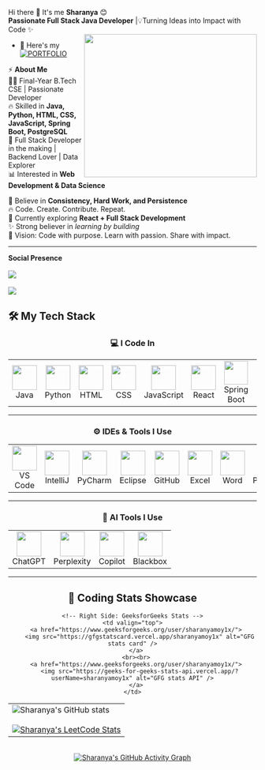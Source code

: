 Hi there 👋 It's me **Sharanya** 😊
<br>**Passionate Full Stack Java Developer** |💡Turning Ideas into Impact with Code ✨  
<img align="right" width="350" height="290" src="https://i.pinimg.com/originals/47/f0/34/47f0342cec72b800463bf003eac1257e.gif">

- 🔭 Here's my [![PORTFOLIO](https://img.shields.io/badge/PORTFOLIO-blue?style=for-the-badge&logo=appveyor)](https://harpp/)

⚡ **About Me**  
👩‍💻 Final-Year B.Tech CSE | Passionate Developer  
🔥 Skilled in **Java, Python, HTML, CSS, JavaScript, Spring Boot, PostgreSQL**  
🚀 Full Stack Developer in the making | Backend Lover | Data Explorer  
📊 Interested in **Web Development & Data Science**  

💙 Believe in **Consistency, Hard Work, and Persistence**  
🔥 Code. Create. Contribute. Repeat.  
🌱 Currently exploring **React + Full Stack Development**  
✨ Strong believer in *learning by building*  
🎯 Vision: Code with purpose. Learn with passion. Share with impact.  

---
**Social Presence**  
<br> [<img src="https://img.shields.io/badge/LinkedIn-0077B5?style=for-the-badge&logo=linkedin&logoColor=white" />](https://www.linkedin.com/in/sharanyam032025/)  
<br> [<img src="https://img.shields.io/badge/-LeetCode-FFA116?style=for-the-badge&logo=LeetCode&logoColor=black" />](https://leetcode.com/u/Sharanya_0305/)
## 🛠️ My Tech Stack  

<div align="center">

### 💻 I Code In  
<table>
<tr>
<td align="center">
<img height="50" src="https://img.icons8.com/color/48/java-coffee-cup-logo.png"/><br>Java
</td>
<td align="center">
<img height="50" src="https://img.icons8.com/color/48/python.png"/><br>Python
</td>
<td align="center">
<img height="50" src="https://img.icons8.com/color/48/html-5.png"/><br>HTML
</td>
<td align="center">
<img height="50" src="https://img.icons8.com/color/48/css3.png"/><br>CSS
</td>
<td align="center">
<img height="50" src="https://img.icons8.com/color/48/javascript.png"/><br>JavaScript
</td>
<td align="center">
<img height="50" src="https://img.icons8.com/color/48/react-native.png"/><br>React
</td>
<td align="center">
<img height="48" src="https://img.icons8.com/color/48/spring-logo.png"/><br>Spring Boot
</td>
<td align="center">
<img height="40" src="https://img.icons8.com/external-tal-revivo-color-tal-revivo/24/external-postgre-sql-a-free-and-open-source-relational-database-management-system-logo-color-tal-revivo.png"/><br>PostgreSQL
</td>
</tr>
</table>

---

### ⚙️ IDEs & Tools I Use  
<table>
<tr>
<td align="center"><img height="50" src="https://img.icons8.com/color/48/visual-studio-code-2019.png"/><br>VS Code</td>
<td align="center"><img height="50" src="https://img.icons8.com/color/48/intellij-idea.png"/><br>IntelliJ</td>
<td align="center"><img height="50" src="https://img.icons8.com/color/48/pycharm.png"/><br>PyCharm</td>
<td align="center"><img height="50" src="https://img.icons8.com/officel/480/java-eclipse.png"/><br>Eclipse</td>
<td align="center"><img height="50" src="https://img.icons8.com/ios-filled/50/github.png"/><br>GitHub</td>
<td align="center"><img height="50" src="https://img.icons8.com/fluency/48/microsoft-excel-2019.png"/><br>Excel</td>
<td align="center"><img height="50" src="https://img.icons8.com/color/48/microsoft-word-2019--v2.png"/><br>Word</td>
<td align="center"><img height="50" src="https://img.icons8.com/fluency/48/microsoft-powerpoint-2019.png"/><br>PowerPoint</td>
<td align="center"><img height="50" src="https://img.icons8.com/color/48/figma--v1.png"/><br>Figma</td>
<td align="center"><img height="50" src="https://img.icons8.com/fluency/48/canva.png"/><br>Canva</td>
</tr>
</table>

---

### 🤖 AI Tools I Use  
<table>
<tr>
<td align="center"><img height="50" src="https://img.icons8.com/ios/50/chatgpt.png"/><br>ChatGPT</td>
<td align="center"><img height="50" src="https://img.icons8.com/ios-filled/50/perplexity-ai.png"/><br>Perplexity</td>
<td align="center"><img height="50" src="https://img.icons8.com/fluency/48/microsoft-copilot.png"/><br>Copilot</td>
<td align="center"><img height="50" src="https://img.icons8.com/ios-filled/50/blackbox.png"/><br>Blackbox</td>
</tr>
</table>

</div>

---

<div align="center">

<div align="center">

## 🚀 Coding Stats Showcase

<table>
  <tr>
    <!-- Left Side: GitHub & LeetCode Stats -->
    <td valign="top">
      <img src="https://github-readme-stats.vercel.app/api?username=Sharanya0305&show_icons=true&theme=radical" alt="Sharanya's GitHub stats" />
      <br><br>
      <a href="https://leetcode.com/Sharanya_0305/">
        <img src="https://leetcard.jacoblin.cool/Sharanya_0305?ext=contest&theme=dark" alt="Sharanya's LeetCode Stats" />
      </a>
    </td>

    <!-- Right Side: GeeksforGeeks Stats -->
    <td valign="top">
      <a href="https://www.geeksforgeeks.org/user/sharanyamoy1x/">
        <img src="https://gfgstatscard.vercel.app/sharanyamoy1x" alt="GFG stats card" />
      </a>
      <br><br>
      <a href="https://www.geeksforgeeks.org/user/sharanyamoy1x/">
        <img src="https://geeks-for-geeks-stats-api.vercel.app/?userName=sharanyamoy1x" alt="GFG stats API" />
      </a>
    </td>
  </tr>
</table>

<br>

<!-- GitHub Activity Graph -->
<a href="https://github.com/ashutosh00710/github-readme-activity-graph">
  <img src="https://github-readme-activity-graph.vercel.app/graph?username=Sharanya0305&bg_color=000000&color=ffffff&line=51f565&point=ffffff&area=true&hide_border=true" alt="Sharanya's GitHub Activity Graph" />
</a>

</div>

